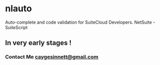 # nlauto

Auto-complete and code validation for SuiteCloud Developers. NetSuite - SuiteScript

## In very early stages !

### Contact Me caygesinnett@gmail.com
